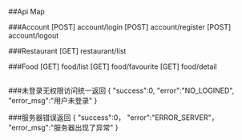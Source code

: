 ##Api Map

###Account
	[POST] account/login
	[POST] account/register
	[POST] account/logout

###Restaurant
	[GET] restaurant/list

###Food
	[GET] food/list
	[GET] food/favourite
	[GET] food/detail

##

###未登录无权限访问统一返回
	{
		"success":0,
		"error":"NO_LOGINED",
		"error_msg":"用户未登录"
	}

###服务器错误返回
	{
		"success":0，
		"error":"ERROR_SERVER"，
		"error_msg":"服务器出现了异常"
	}
